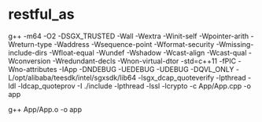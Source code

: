 # restful_as

g++ -m64 -O2 -DSGX_TRUSTED -Wall -Wextra -Winit-self -Wpointer-arith -Wreturn-type -Waddress -Wsequence-point -Wformat-security -Wmissing-include-dirs -Wfloat-equal -Wundef -Wshadow -Wcast-align -Wcast-qual -Wconversion -Wredundant-decls -Wnon-virtual-dtor -std=c++11 -fPIC -Wno-attributes -IApp -DNDEBUG -UEDEBUG -UDEBUG -DQVL_ONLY  -L/opt/alibaba/teesdk/intel/sgxsdk/lib64 -lsgx_dcap_quoteverify -lpthread -ldl -ldcap_quoteprov  -I ./include -lpthread -lssl -lcrypto -c App/App.cpp -o app
 

g++ App/App.o -o app 
 
